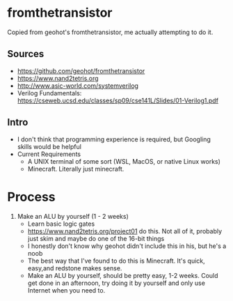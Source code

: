 # fromthetransistor
Copied from geohot's fromthetransistor, me actually attempting to do it.

## Sources 

* https://github.com/geohot/fromthetransistor
* https://www.nand2tetris.org
* http://www.asic-world.com/systemverilog
* Verilog Fundamentals: https://cseweb.ucsd.edu/classes/sp09/cse141L/Slides/01-Verilog1.pdf 

## Intro
* I don't think that programming experience is required, but Googling skills would be helpful
* Current Requirements
	* A UNIX terminal of some sort (WSL, MacOS, or native Linux works)
	* Minecraft. Literally just minecraft.
# Process

1. Make an ALU by yourself (1 - 2 weeks)
	* Learn basic logic gates
 	* https://www.nand2tetris.org/project01 do this. Not all of it, probably just skim and maybe do one of the 16-bit things
	* I honestly don't know why geohot didn't include this in his, but he's a noob
	* The best way that I've found to do this is Minecraft. It's quick, easy,and redstone makes sense.
	* Make an ALU by yourself, should be pretty easy, 1-2 weeks. Could get done in an afternoon, try doing it by yourself and only use Internet when you need to.
